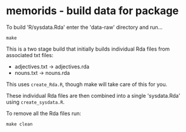 # memorids - build data for package

To build 'R/sysdata.Rda' enter the 'data-raw' directory and run...

```
make
```

This is a two stage build that initially builds individual Rda files from associated txt files:

* adjectives.txt -> adjectives.rda
* nouns.txt -> nouns.rda

This uses `create_Rda.R`, though make will take care of this for you.

These individual Rda files are then combined into a single 'sysdata.Rda' using `create_sysdata.R`.

To remove all the Rda files run:

```
make clean
```
